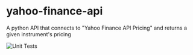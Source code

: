 # yahoo-finance-api
A python API that connects to "Yahoo Finance API Pricing" and returns a given instrument's pricing

![Unit Tests](https://github.com/EOnyenezido/yahoo-finance-api/workflows/Unit%20Tests/badge.svg?branch=master)
